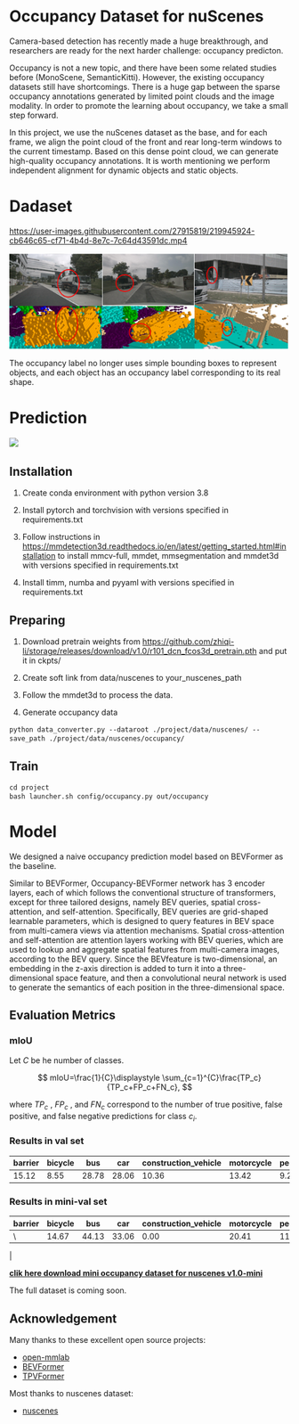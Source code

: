 # Occupancy Dataset for nuScenes

Camera-based detection has recently made a huge breakthrough, and researchers are ready for the next harder challenge: occupancy predicton.

Occupancy is not a new topic, and there have been some related studies before (MonoScene, SemanticKitti). However, the existing occupancy datasets still have shortcomings. There is a huge gap between the sparse occupancy annotations generated by limited point clouds and the image modality. In order to promote the learning about occupancy, we take a small step forward.

In this project, we use the nuScenes dataset as the base, and for each frame, we align the point cloud of the front and rear long-term windows to the current timestamp. Based on this dense point cloud, we can generate high-quality occupancy annotations. It is worth mentioning we perform independent alignment for dynamic objects and static objects.

# Dadaset




https://user-images.githubusercontent.com/27915819/219945924-cb646c65-cf71-4b4d-8e7c-7c64d43591dc.mp4



<img src="./assets/details.png" width="696px">

The occupancy label no longer uses simple bounding boxes to represent objects, and each object has an occupancy label corresponding to its real shape.
# Prediction

<img src="./assets/prediction.gif" width="696px">

## Installation
1. Create conda environment with python version 3.8

2. Install pytorch and torchvision with versions specified in requirements.txt

3. Follow instructions in https://mmdetection3d.readthedocs.io/en/latest/getting_started.html#installation to install mmcv-full, mmdet, mmsegmentation and mmdet3d with versions specified in requirements.txt

4. Install timm, numba and pyyaml with versions specified in requirements.txt

## Preparing
1. Download pretrain weights from https://github.com/zhiqi-li/storage/releases/download/v1.0/r101_dcn_fcos3d_pretrain.pth and put it in ckpts/

2. Create soft link from data/nuscenes to your_nuscenes_path

3. Follow the mmdet3d to process the data.

4. Generate occupancy data
``` 
python data_converter.py --dataroot ./project/data/nuscenes/ --save_path ./project/data/nuscenes/occupancy/ 
```
## Train
```
cd project
bash launcher.sh config/occupancy.py out/occupancy 
```

# Model

We designed a naive occupancy prediction model based on BEVFormer as the baseline.

Similar to BEVFormer, Occupancy-BEVFormer network has 3 encoder layers, each of which follows the conventional structure of transformers, except for three tailored designs, namely BEV queries, spatial cross-attention, and  self-attention. Specifically, BEV queries are grid-shaped learnable parameters, which is designed to query features in BEV space from multi-camera views via attention mechanisms. Spatial cross-attention and self-attention are attention layers working with BEV queries, which are used to lookup and aggregate spatial features from multi-camera images, according to the BEV query. Since the BEVfeature is two-dimensional, an embedding in the z-axis direction is added to turn it into a three-dimensional space feature, and then a convolutional neural network is used to generate the semantics of each position in the three-dimensional space.


## Evaluation Metrics

### mIoU

Let $C$ be he number of classes. 

$$
    mIoU=\frac{1}{C}\displaystyle \sum_{c=1}^{C}\frac{TP_c}{TP_c+FP_c+FN_c},
$$

where $TP_c$ , $FP_c$ , and $FN_c$ correspond to the number of true positive, false positive, and false negative predictions for class $c_i$.
### Results in val set

| barrier | bicycle | bus | car | construction_vehicle | motorcycle | pedestrian | traffic_cone | trailer |  truck | driveable_surface | other_flat | sidewalk | terrain | manmade | vegetation |  miou |
| -- | --|--| -- | --|--|--|--|--|--|--|--| --|----------------------|---|------ | -------------------------------- |
| 15.12 | 8.55 | 28.78 | 28.06 | 10.36 | 13.42 | 9.22 | 4.57 | 17.38 | 22.56 | 48.38 | 22.57 | 29.11 | 25.81 | 16.22 |20.77 | 20.056  |
### Results in mini-val set

| barrier | bicycle | bus | car | construction_vehicle | motorcycle | pedestrian | traffic_cone | trailer |  truck | driveable_surface | other_flat | sidewalk | terrain | manmade | vegetation |  miou |
| -- | --|--| -- | --|--|--|--|--|--|--|--| --|----------------------|---|------ | -------------------------------- |
| \ | 14.67 | 44.13 | 33.06 | 0.00 | 20.41 | 11.12 | 1.18 | 0.00 | 29.94 | 46.69 | 0.65 | 29.67 | 18.77 |19.14 | 23.96  | 19.559
 |

[**clik here download mini occupancy dataset for nuscenes v1.0-mini**](https://drive.google.com/file/d/1n48IIy1poOOusHujyGhuDx_QZkPeI6ki/view?usp=sharing)

The full dataset is coming soon.

## Acknowledgement

Many thanks to these excellent open source projects:

- [open-mmlab](https://github.com/open-mmlab)
- [BEVFormer](https://github.com/fundamentalvision/BEVFormer)
- [TPVFormer](https://github.com/wzzheng/TPVFormer)

Most thanks to nuscenes dataset:
- [nuscenes](https://www.nuscenes.org/nuscenes)
